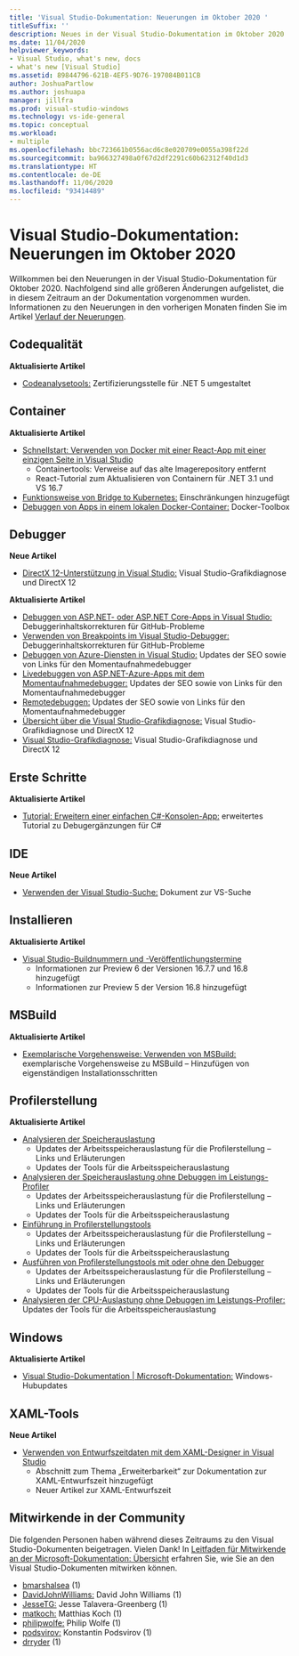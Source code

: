 ```yaml
---
title: 'Visual Studio-Dokumentation: Neuerungen im Oktober 2020 '
titleSuffix: ''
description: Neues in der Visual Studio-Dokumentation im Oktober 2020
ms.date: 11/04/2020
helpviewer_keywords:
- Visual Studio, what's new, docs
- what's new [Visual Studio]
ms.assetid: 89844796-621B-4EF5-9D76-197084B011CB
author: JoshuaPartlow
ms.author: joshuapa
manager: jillfra
ms.prod: visual-studio-windows
ms.technology: vs-ide-general
ms.topic: conceptual
ms.workload:
- multiple
ms.openlocfilehash: bbc723661b0556acd6c8e020709e0055a398f22d
ms.sourcegitcommit: ba966327498a0f67d2df2291c60b62312f40d1d3
ms.translationtype: HT
ms.contentlocale: de-DE
ms.lasthandoff: 11/06/2020
ms.locfileid: "93414489"
---
```

# <a name="visual-studio-docs-whats-new-for-october-2020"></a>Visual Studio-Dokumentation: Neuerungen im Oktober 2020

Willkommen bei den Neuerungen in der Visual Studio-Dokumentation für Oktober 2020. Nachfolgend sind alle größeren Änderungen aufgelistet, die in diesem Zeitraum an der Dokumentation vorgenommen wurden. Informationen zu den Neuerungen in den vorherigen Monaten finden Sie im Artikel [Verlauf der Neuerungen](whats-new-visual-studio-docs-history.md).

## <a name="code-quality"></a>Codequalität

**Aktualisierte Artikel**
- [Codeanalysetools:](../code-quality/index.yml) Zertifizierungsstelle für .NET 5 umgestaltet

## <a name="containers"></a>Container

**Aktualisierte Artikel**

- [Schnellstart: Verwenden von Docker mit einer React-App mit einer einzigen Seite in Visual Studio](../containers/container-tools-react.md)
  - Containertools: Verweise auf das alte Imagerepository entfernt
  - React-Tutorial zum Aktualisieren von Containern für .NET 3.1 und VS 16.7
- [Funktionsweise von Bridge to Kubernetes:](../containers/overview-bridge-to-kubernetes.md) Einschränkungen hinzugefügt
- [Debuggen von Apps in einem lokalen Docker-Container:](../containers/edit-and-refresh.md) Docker-Toolbox

## <a name="debugger"></a>Debugger

**Neue Artikel**

- [DirectX 12-Unterstützung in Visual Studio:](../debugger/graphics/visual-studio-graphics-diagnostics-directx-12.md) Visual Studio-Grafikdiagnose und DirectX 12

**Aktualisierte Artikel**

- [Debuggen von ASP.NET- oder ASP.NET Core-Apps in Visual Studio:](../debugger/how-to-enable-debugging-for-aspnet-applications.md) Debuggerinhaltskorrekturen für GitHub-Probleme
- [Verwenden von Breakpoints im Visual Studio-Debugger:](../debugger/using-breakpoints.md) Debuggerinhaltskorrekturen für GitHub-Probleme
- [Debuggen von Azure-Diensten in Visual Studio:](../debugger/debug-azure-apps.md) Updates der SEO sowie von Links für den Momentaufnahmedebugger
- [Livedebuggen von ASP.NET-Azure-Apps mit dem Momentaufnahmedebugger:](../debugger/debug-live-azure-applications.md) Updates der SEO sowie von Links für den Momentaufnahmedebugger
- [Remotedebuggen:](../debugger/remote-debugging.md) Updates der SEO sowie von Links für den Momentaufnahmedebugger
- [Übersicht über die Visual Studio-Grafikdiagnose:](../debugger/graphics/overview-of-visual-studio-graphics-diagnostics.md) Visual Studio-Grafikdiagnose und DirectX 12
- [Visual Studio-Grafikdiagnose:](../debugger/graphics/visual-studio-graphics-diagnostics.md) Visual Studio-Grafikdiagnose und DirectX 12

## <a name="get-started"></a>Erste Schritte

**Aktualisierte Artikel**

- [Tutorial: Erweitern einer einfachen C#-Konsolen-App:](../get-started/csharp/tutorial-console-part-2.md) erweitertes Tutorial zu Debugergänzungen für C#

## <a name="ide"></a>IDE

**Neue Artikel**

- [Verwenden der Visual Studio-Suche:](./visual-studio-search.md) Dokument zur VS-Suche

## <a name="install"></a>Installieren

**Aktualisierte Artikel**

- [Visual Studio-Buildnummern und -Veröffentlichungstermine](../install/visual-studio-build-numbers-and-release-dates.md)
  - Informationen zur Preview 6 der Versionen 16.7.7 und 16.8 hinzugefügt
  - Informationen zur Preview 5 der Version 16.8 hinzugefügt

## <a name="msbuild"></a>MSBuild

**Aktualisierte Artikel**

- [Exemplarische Vorgehensweise: Verwenden von MSBuild:](../msbuild/walkthrough-using-msbuild.md) exemplarische Vorgehensweise zu MSBuild – Hinzufügen von eigenständigen Installationsschritten

## <a name="profiling"></a>Profilerstellung

**Aktualisierte Artikel**

- [Analysieren der Speicherauslastung](../profiling/analyze-memory-usage.md)
  - Updates der Arbeitsspeicherauslastung für die Profilerstellung – Links und Erläuterungen
  - Updates der Tools für die Arbeitsspeicherauslastung
- [Analysieren der Speicherauslastung ohne Debuggen im Leistungs-Profiler](../profiling/memory-usage-without-debugging2.md)
  - Updates der Arbeitsspeicherauslastung für die Profilerstellung – Links und Erläuterungen
  - Updates der Tools für die Arbeitsspeicherauslastung
- [Einführung in Profilerstellungstools](../profiling/profiling-feature-tour.md)
  - Updates der Arbeitsspeicherauslastung für die Profilerstellung – Links und Erläuterungen
  - Updates der Tools für die Arbeitsspeicherauslastung
- [Ausführen von Profilerstellungstools mit oder ohne den Debugger](../profiling/running-profiling-tools-with-or-without-the-debugger.md)
  - Updates der Arbeitsspeicherauslastung für die Profilerstellung – Links und Erläuterungen
  - Updates der Tools für die Arbeitsspeicherauslastung
- [Analysieren der CPU-Auslastung ohne Debuggen im Leistungs-Profiler:](../profiling/cpu-usage.md) Updates der Tools für die Arbeitsspeicherauslastung

## <a name="windows"></a>Windows

**Aktualisierte Artikel**

- [Visual Studio-Dokumentation | Microsoft-Dokumentation:](../windows/index.yml) Windows-Hubupdates

## <a name="xaml-tools"></a>XAML-Tools

**Neue Artikel**

- [Verwenden von Entwurfszeitdaten mit dem XAML-Designer in Visual Studio](../xaml-tools/xaml-designtime-data.md)
  - Abschnitt zum Thema „Erweiterbarkeit“ zur Dokumentation zur XAML-Entwurfszeit hinzugefügt
  - Neuer Artikel zur XAML-Entwurfszeit

## <a name="community-contributors"></a>Mitwirkende in der Community

Die folgenden Personen haben während dieses Zeitraums zu den Visual Studio-Dokumenten beigetragen. Vielen Dank! In [Leitfaden für Mitwirkende an der Microsoft-Dokumentation: Übersicht](/contribute/) erfahren Sie, wie Sie an den Visual Studio-Dokumenten mitwirken können.

- [bmarshalsea](https://github.com/bmarshalsea) (1)
- [DavidJohnWilliams:](https://github.com/DavidJohnWilliams) David John Williams (1)
- [JesseTG:](https://github.com/JesseTG) Jesse Talavera-Greenberg (1)
- [matkoch:](https://github.com/matkoch) Matthias Koch (1)
- [philipwolfe:](https://github.com/philipwolfe) Philip Wolfe (1)
- [podsvirov:](https://github.com/podsvirov) Konstantin Podsvirov (1)
- [drryder](https://github.com/drryder) (1)
